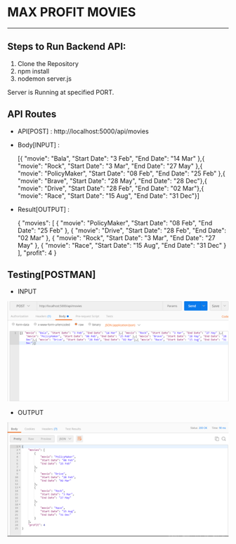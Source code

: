 # MAX PROFIT MOVIES

<hr />

## Steps to Run Backend API:

1. Clone the Repository
2. npm install
3. nodemon server.js

Server is Running at specified PORT.

## API Routes

- API[POST] : http://localhost:5000/api/movies

- Body[INPUT] :

  [{ "movie": "Bala", "Start Date": "3 Feb", "End Date": "14 Mar" },{ "movie": "Rock", "Start Date": "3 Mar", "End Date": "27 May" },{ "movie": "PolicyMaker", "Start Date": "08 Feb", "End Date": "25 Feb" },{ "movie": "Brave", "Start Date": "28 May", "End Date": "28 Dec"},{ "movie": "Drive", "Start Date": "28 Feb", "End Date": "02 Mar"},{ "movie": "Race", "Start Date": "15 Aug", "End Date": "31 Dec"}]

- Result[OUTPUT] :

  {
  "movies": [
  {
  "movie": "PolicyMaker",
  "Start Date": "08 Feb",
  "End Date": "25 Feb"
  },
  {
  "movie": "Drive",
  "Start Date": "28 Feb",
  "End Date": "02 Mar"
  },
  {
  "movie": "Rock",
  "Start Date": "3 Mar",
  "End Date": "27 May"
  },
  {
  "movie": "Race",
  "Start Date": "15 Aug",
  "End Date": "31 Dec"
  }
  ],
  "profit": 4
  }

## Testing[POSTMAN]

- INPUT

![](images/INPUT_FORMAT_JSON_DATA.PNG)

- OUTPUT

![](images/OUTPUT_FORMAT_JSON_DATA.PNG)
